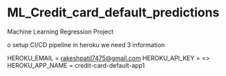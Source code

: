 # ML_Credit_card_default_predictions
Machine Learning Regression Project

o setup CI/CD pipeline in heroku we need 3 information

HEROKU_EMAIL = rakeshpatil7475@gmail.com
HEROKU_API_KEY = <>
HEROKU_APP_NAME = credit-card-default-app1